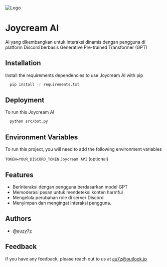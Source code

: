 
![Logo](https://dev-to-uploads.s3.amazonaws.com/uploads/articles/th5xamgrr6se0x5ro4g6.png)


# Joycream AI

AI yang dikembangkan untuk interaksi dinamis dengan pengguna di platform Discord berbasis Generative Pre-trained Transformer (GPT)


## Installation

Install the requirements dependencies to use Joycream AI with pip

```bash
  pip install -r requirements.txt
```
    
## Deployment

To run this Joycream AI

```bash
  python src/bot.py
```


## Environment Variables

To run this project, you will need to add the following environment variables

`TOKEN=YOUR_DISCORD_TOKEN`
`Joycream API` (optional)


## Features

- Berinteraksi dengan pengguna berdasarkan model GPT
- Memoderasi pesan untuk mendeteksi konten harmful
- Mengelola perubahan role di server Discord
- Menyimpan dan mengingat interaksi pengguna.
## Authors

- [@auzy7z](https://www.github.com/auzy7z)


## Feedback

If you have any feedback, please reach out to us at au7z@outlook.jp
